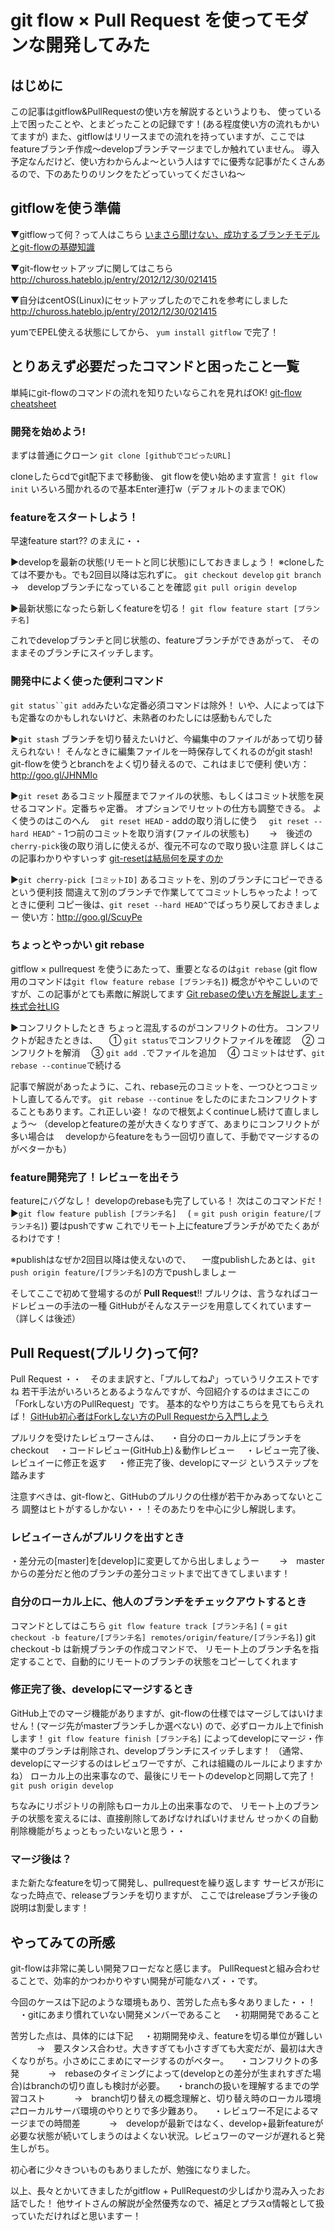 # git flow × Pull Request を使ってモダンな開発してみた







## はじめに

この記事はgitflow&PullRequestの使い方を解説するというよりも、
使っている上で困ったことや、とまどったことの記録です！(ある程度使い方の流れもかいてますが)
また、gitflowはリリースまでの流れを持っていますが、ここではfeatureブランチ作成〜developブランチマージまでしか触れていません。
導入予定なんだけど、使い方わからんよ〜という人はすでに優秀な記事がたくさんあるので、下のあたりのリンクをたどっていってくださいね〜

## gitflowを使う準備

▼gitflowって何？って人はこちら
[いまさら聞けない、成功するブランチモデルとgit-flowの基礎知識](http://www.atmarkit.co.jp/ait/articles/1311/18/news017.html)

▼git-flowセットアップに関してはこちら
<http://chuross.hateblo.jp/entry/2012/12/30/021415>

▼自分はcentOS(Linux)にセットアップしたのでこれを参考にしました
<http://chuross.hateblo.jp/entry/2012/12/30/021415>

yumでEPEL使える状態にしてから、
`yum install gitflow`
で完了！

## とりあえず必要だったコマンドと困ったこと一覧

単純にgit-flowのコマンドの流れを知りたいならこれを見ればOK!
[git-flow cheatsheet](http://danielkummer.github.io/git-flow-cheatsheet/index.ja_JP.html)

### 開発を始めよう!

まずは普通にクローン
`git clone [githubでコピったURL]`

cloneしたらcdでgit配下まで移動後、
git flowを使い始めます宣言！
`git flow init`
いろいろ聞かれるので基本Enter連打w（デフォルトのままでOK）

### featureをスタートしよう！

早速feature start??
のまえに・・

▶︎developを最新の状態(リモートと同じ状態)にしておきましょう！
※cloneしたては不要かも。でも2回目以降は忘れずに。
`git checkout develop`
`git branch`　→　developブランチになっていることを確認
`git pull origin develop`

▶︎最新状態になったら新しくfeatureを切る！
`git flow feature start [ブランチ名]`

これでdevelopブランチと同じ状態の、featureブランチができあがって、
そのままそのブランチにスイッチします。

### 開発中によく使った便利コマンド

`git status``git add`みたいな定番必須コマンドは除外！
いや、人によっては下も定番なのかもしれないけど、未熟者のわたしには感動もんでした

▶︎`git stash`
ブランチを切り替えたいけど、今編集中のファイルがあって切り替えられない！
そんなときに編集ファイルを一時保存してくれるのがgit stash!
git-flowを使うとbranchをよく切り替えるので、これはまじで便利
使い方：<http://goo.gl/JHNMIo>

▶︎`git reset`
あるコミット履歴までファイルの状態、もしくはコミット状態を戻せるコマンド。定番ちゃ定番。
オプションでリセットの仕方も調整できる。
よく使うのはこのへん
　`git reset HEAD` - addの取り消しに使う
　`git reset --hard HEAD^` - 1つ前のコミットを取り消す(ファイルの状態も)
　　→　後述の`cherry-pick`後の取り消しに使えるが、復元不可なので取り扱い注意
詳しくはこの記事わかりやすいっす
[git-resetは結局何を戻すのか](http://qiita.com/fnobi/items/ec036c1b5d7ee5a8517c)

▶︎`git cherry-pick [コミットID]`
あるコミットを、別のブランチにコピーできるという便利技
間違えて別のブランチで作業しててコミットしちゃったよ！ってときに便利
コピー後は、`git reset --hard HEAD^`でばっちり戻しておきましょー
使い方：<http://goo.gl/ScuyPe>

### ちょっとやっかい git rebase

gitflow × pullrequest を使うにあたって、重要となるのは`git rebase`
(git flow用のコマンドは`git flow feature rebase [ブランチ名]`)
概念がややこしいのですが、この記事がとても素敵に解説してます
[Git rebaseの使い方を解説します - 株式会社LIG](http://liginc.co.jp/web/tool/79390)

▶︎コンフリクトしたとき
ちょっと混乱するのがコンフリクトの仕方。
コンフリクトが起きたときは、
　① `git status`でコンフリクトファイルを確認
　② コンフリクトを解消
　③ `git add .`でファイルを追加
　④ コミットはせず、`git rebase --continue`で続ける

記事で解説があったように、これ、rebase元のコミットを、一つひとつコミットし直してるんです。
`git rebase --continue`
をしたのにまたコンフリクトすることもあります。これ正しい姿！
なので根気よくcontinueし続けて直しましょう〜
（developとfeatureの差が大きくなりすぎて、あまりにコンフリクトが多い場合は
　developからfeatureをもう一回切り直して、手動でマージするのがベターかも）

### feature開発完了！レビューを出そう

featureにバグなし！
developのrebaseも完了している！
次はこのコマンドだ！
▶︎`git flow feature publish [ブランチ名]`
　( = `git push origin feature/[ブランチ名]`)
要はpushですw
これでリモート上にfeatureブランチがめでたくあがるわけです！

※publishはなぜか2回目以降は使えないので、
　一度publishしたあとは、`git push origin feature/[ブランチ名]`の方でpushしましょー

そしてここで初めて登場するのが **Pull Request**!!
プルリクは、言うなればコードレビューの手法の一種
GitHubがそんなステージを用意してくれていますー（詳しくは後述）

## Pull Request(プルリク)って何?

Pull Request ・・　そのまま訳すと、「プルしてね♪」っていうリクエストですね
若干手法がいろいろとあるようなんですが、今回紹介するのはまさにこの「Forkしない方のPullRequest」です。
基本的なやり方はこちらを見てもらえれば！
[GitHub初心者はForkしない方のPull Requestから入門しよう](http://blog.qnyp.com/2013/05/28/pull-request-for-github-beginners/)

プルリクを受けたレビュワーさんは、
　・自分のローカル上にブランチをcheckout
　・コードレビュー(GitHub上)＆動作レビュー
　・レビュー完了後、レビュイーに修正を返す
　・修正完了後、developにマージ
というステップを踏みます

注意すべきは、git-flowと、GitHubのプルリクの仕様が若干かみあってないところ
調整はヒトがするしかない・・！そのあたりを中心に少し解説します。

### レビュイーさんがプルリクを出すとき

・差分元の[master]を[develop]に変更してから出しましょうー
　　→　masterからの差分だと他のブランチの差分コミットまで出てきてしまいます！

### 自分のローカル上に、他人のブランチをチェックアウトするとき

コマンドとしてはこちら
`git flow feature track [ブランチ名]`
( = `git checkout -b feature/[ブランチ名] remotes/origin/feature/[ブランチ名]`)
git checkout -b は新規ブランチの作成コマンドで、
リモート上のブランチ名を指定することで、自動的にリモートのブランチの状態をコピーしてくれます

### 修正完了後、developにマージするとき

GitHub上でのマージ機能がありますが、git-flowの仕様ではマージしてはいけません！(マージ先がmasterブランチしか選べない)
ので、必ずローカル上でfinishします！
`git flow feature finish [ブランチ名]`
によってdevelopにマージ・作業中のブランチは削除され、developブランチにスイッチします！
（通常、developにマージするのはレビュワーですが、これは組織のルールによりますかね）
ローカル上の出来事なので、最後にリモートのdevelopと同期して完了！
`git push origin develop`

ちなみにリポジトリの削除もローカル上の出来事なので、
リモート上のブランチの状態を変えるには、直接削除してあげなければいけません
せっかくの自動削除機能がちょっともったいないと思う・・

### マージ後は？

また新たなfeatureを切って開発し、pullrequestを繰り返します
サービスが形になった時点で、releaseブランチを切りますが、
ここではreleaseブランチ後の説明は割愛します！

## やってみての所感

git-flowは非常に美しい開発フローだなと感じます。
PullRequestと組み合わせることで、効率的かつわかりやすい開発が可能なハズ・・です。

今回のケースは下記のような環境もあり、苦労した点も多々ありました・・！
　・gitにあまり慣れていない開発メンバーであること
　・初期開発であること

苦労した点は、具体的には下記
　・初期開発ゆえ、featureを切る単位が難しい
　　　→　要スタンス合わせ。大きすぎても小さすぎても大変だが、最初は大きくなりがち。小さめにこまめにマージするのがベター。
　・コンフリクトの多発
　　　→　rebaseのタイミングによって(developとの差分が生まれすぎた場合)はbranchの切り直しも検討が必要。
　・branchの扱いを理解するまでの学習コスト
　　　→　branch切り替えの概念理解と、切り替え時のローカル環境⇄ローカルサーバ環境のやりとりで多少難あり。
　・レビュワー不足によるマージまでの時間差
　　　→　developが最新ではなく、develop+最新featureが必要な状態が続いてしまうのはよくない状況。レビュワーのマージが遅れると発生しがち。

初心者に少々きついものもありましたが、勉強になりました。

以上、長々とかいてきましたがgitflow + PullRequestの少しばかり混み入ったお話でした！
他サイトさんの解説が全然優秀なので、補足とプラスα情報として扱っていただければと思いますー！